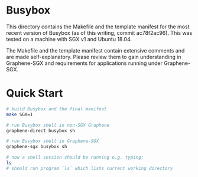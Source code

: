 # Busybox

This directory contains the Makefile and the template manifest for the most
recent version of Busybox (as of this writing, commit ac78f2ac96). This was
tested on a machine with SGX v1 and Ubuntu 18.04.

The Makefile and the template manifest contain extensive comments and are made
self-explanatory. Please review them to gain understanding in Graphene-SGX
and requirements for applications running under Graphene-SGX.

# Quick Start

```sh
# build Busybox and the final manifest
make SGX=1

# run Busybox shell in non-SGX Graphene
graphene-direct busybox sh

# run Busybox shell in Graphene-SGX
graphene-sgx busybox sh

# now a shell session should be running e.g. typing:
ls
# should run program `ls` which lists current working directory
```
